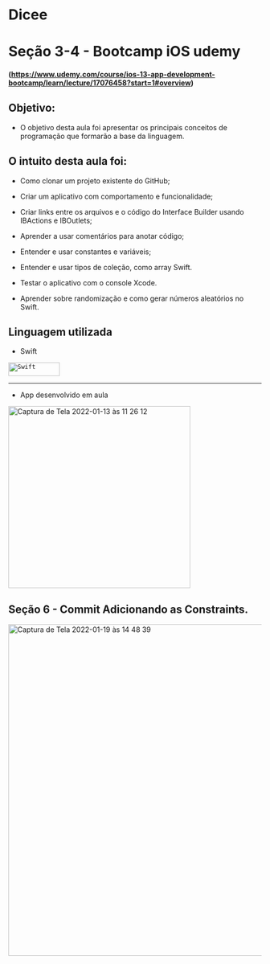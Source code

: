 # Dicee

# Seção 3-4 - Bootcamp iOS udemy 
#### (https://www.udemy.com/course/ios-13-app-development-bootcamp/learn/lecture/17076458?start=1#overview)

## Objetivo:

- O objetivo desta aula foi apresentar os principais conceitos de programação que formarão a base da linguagem. <br>

## O intuito desta aula foi:

- Como clonar um projeto existente do GitHub; 

- Criar um aplicativo com comportamento e funcionalidade;

- Criar links entre os arquivos e o código do Interface Builder usando IBActions e IBOutlets;

- Aprender a usar comentários para anotar código;

- Entender e usar constantes e variáveis;

- Entender e usar tipos de coleção, como array Swift.

- Testar o aplicativo com o console Xcode.

- Aprender sobre randomização e como gerar números aleatórios no Swift.

## Linguagem utilizada 

- Swift <br>

<code><img height="27" width= "102" src="https://img.shields.io/badge/Swift-FA7343?style=for-the-badge&logo=swift&logoColor=white" alt="Swift"/></code>

------------------------

- App desenvolvido em aula 

<img width="362" alt="Captura de Tela 2022-01-13 às 11 26 12" src="https://user-images.githubusercontent.com/70922620/149351914-c433a359-a800-4035-8844-15876c2e3557.png">

## Seção 6 - Commit Adicionando as Constraints.

<img width="660" alt="Captura de Tela 2022-01-19 às 14 48 39" src="https://user-images.githubusercontent.com/70922620/150190348-b551dc4f-d32d-455b-93f8-f3bec13486fe.png">
